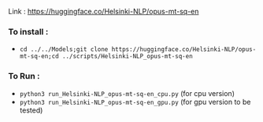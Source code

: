 Link : https://huggingface.co/Helsinki-NLP/opus-mt-sq-en

### To install : 
- `cd ../../Models;git clone https://huggingface.co/Helsinki-NLP/opus-mt-sq-en;cd ../scripts/Helsinki-NLP_opus-mt-sq-en`

### To Run :
- `python3 run_Helsinki-NLP_opus-mt-sq-en_cpu.py` (for cpu version)
- `python3 run_Helsinki-NLP_opus-mt-sq-en_gpu.py` (for gpu version to be tested)
